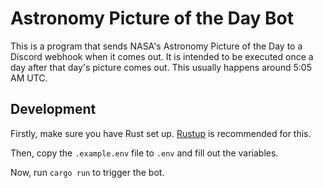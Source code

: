 # Astronomy Picture of the Day Bot

This is a program that sends NASA's Astronomy Picture of the Day to a Discord
webhook when it comes out. It is intended to be executed once a day after that
day's picture comes out. This usually happens around 5:05 AM UTC.

## Development

Firstly, make sure you have Rust set up. [Rustup](https://rustup.rs) is
recommended for this.

Then, copy the `.example.env` file to `.env` and fill out the variables.

Now, run `cargo run` to trigger the bot.
